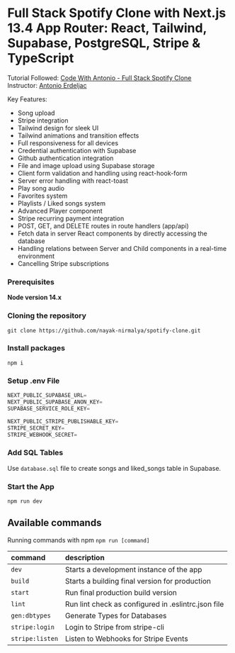 # Full Stack Spotify Clone with Next.js 13.4 App Router: React, Tailwind, Supabase, PostgreSQL, Stripe & TypeScript

Tutorial Followed: [Code With Antonio - Full Stack Spotify Clone](https://youtu.be/2aeMRB8LL4o)
<br>
Instructor: [Antonio Erdeljac](https://github.com/antonioerdeljac)

Key Features:

- Song upload
- Stripe integration
- Tailwind design for sleek UI
- Tailwind animations and transition effects
- Full responsiveness for all devices
- Credential authentication with Supabase
- Github authentication integration
- File and image upload using Supabase storage
- Client form validation and handling using react-hook-form
- Server error handling with react-toast
- Play song audio
- Favorites system
- Playlists / Liked songs system
- Advanced Player component
- Stripe recurring payment integration
- POST, GET, and DELETE routes in route handlers (app/api)
- Fetch data in server React components by directly accessing the database
- Handling relations between Server and Child components in a real-time environment
- Cancelling Stripe subscriptions

### Prerequisites

**Node version 14.x**

### Cloning the repository

```shell
git clone https://github.com/nayak-nirmalya/spotify-clone.git
```

### Install packages

```shell
npm i
```

### Setup .env File

```js
NEXT_PUBLIC_SUPABASE_URL=
NEXT_PUBLIC_SUPABASE_ANON_KEY=
SUPABASE_SERVICE_ROLE_KEY=

NEXT_PUBLIC_STRIPE_PUBLISHABLE_KEY=
STRIPE_SECRET_KEY=
STRIPE_WEBHOOK_SECRET=
```

### Add SQL Tables

Use `database.sql` file to create songs and liked_songs table in Supabase.

### Start the App

```shell
npm run dev
```

## Available commands

Running commands with npm `npm run [command]`

| command         | description                                         |
| :-------------- | :-------------------------------------------------- |
| `dev`           | Starts a development instance of the app            |
| `build`         | Starts a building final version for production      |
| `start`         | Run final production build version                  |
| `lint`          | Run lint check as configured in .eslintrc.json file |
| `gen:dbtypes`   | Generate Types for Databases                        |
| `stripe:login`  | Login to Stripe from stripe-cli                     |
| `stripe:listen` | Listen to Webhooks for Stripe Events                |
